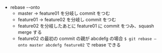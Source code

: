 - rebase --onto
  - master -> feature01 を分岐し commit をつむ
  - feature01 -> feature02 を分岐し commit をつむ
  - feature02 を分岐したあとに feature01 に commit をつみ、squash merge する
  - feature02 の最初の commit の親が abcdefg の場合 `$ git rebase —onto master abcdefg feature02` で rebase できる
